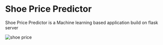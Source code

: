 # Shoe Price Predictor
 Shoe Price Predictor is a Machine learning based application build on flask server

 
![shoe price](https://github.com/shalutha1/shoe_price/assets/90474520/e16b26ca-02ac-4e3b-b474-52117975ef7a)
